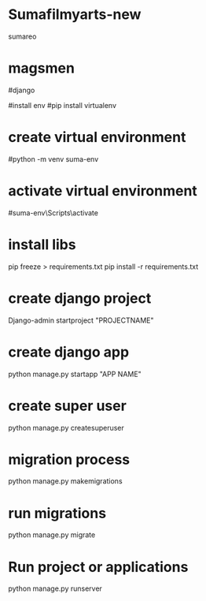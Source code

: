 # Sumafilmyarts-new
sumareo



# magsmen
#django

#install env
#pip install virtualenv
# create virtual environment
#python -m venv suma-env

# activate virtual environment
#suma-env\Scripts\activate

# install libs
pip freeze > requirements.txt 
pip install -r requirements.txt

# create django  project
Django-admin startproject "PROJECTNAME"

# create django app 
python manage.py startapp "APP NAME"

# create super user 
python manage.py createsuperuser
# migration process 
python manage.py makemigrations 

# run migrations 
python manage.py migrate 

# Run project or applications
python manage.py runserver
